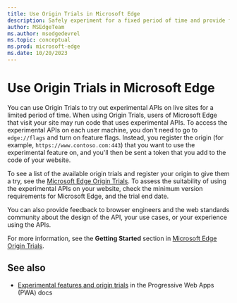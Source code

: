 ```yaml
---
title: Use Origin Trials in Microsoft Edge
description: Safely experiment for a fixed period of time and provide feedback on new platform features.
author: MSEdgeTeam
ms.author: msedgedevrel
ms.topic: conceptual
ms.prod: microsoft-edge
ms.date: 10/20/2023
---
```

# Use Origin Trials in Microsoft Edge

You can use Origin Trials to try out experimental APIs on live sites for a limited period of time.  When using Origin Trials, users of Microsoft Edge that visit your site may run code that uses experimental APIs.  To access the experimental APIs on each user machine, you don't need to go to `edge://flags` and turn on feature flags.  Instead, you register the origin (for example, `https://www.contoso.com:443`) that you want to use the experimental feature on, and you'll then be sent a token that you add to the code of your website.

To see a list of the available origin trials and register your origin to give them a try, see the [Microsoft Edge Origin Trials](https://developer.microsoft.com/microsoft-edge/origin-trials/).  To assess the suitability of using the experimental APIs on your website, check the minimum version requirements for Microsoft Edge, and the trial end date.

You can also provide feedback to browser engineers and the web standards community about the design of the API, your use cases, or your experience using the APIs.

For more information, see the **Getting Started** section in [Microsoft Edge Origin Trials](https://developer.microsoft.com/microsoft-edge/origin-trials/).


<!-- ====================================================================== -->
## See also

* [Experimental features and origin trials](../progressive-web-apps-chromium/how-to/origin-trials.md) in the Progressive Web Apps (PWA) docs

